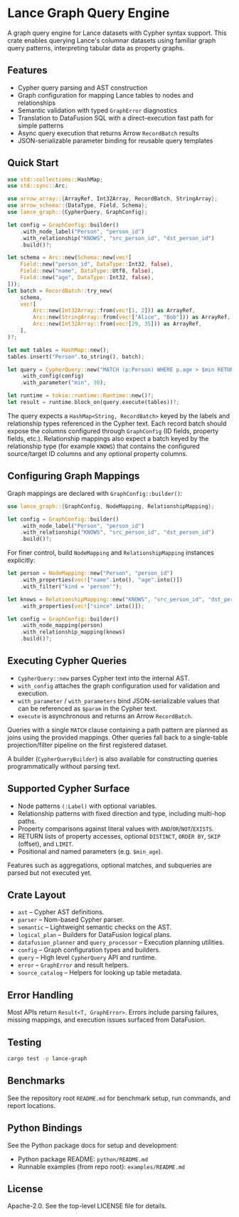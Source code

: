 # Lance Graph Query Engine

A graph query engine for Lance datasets with Cypher syntax support. This crate enables querying Lance's columnar datasets using familiar graph query patterns, interpreting tabular data as property graphs.

## Features

- Cypher query parsing and AST construction
- Graph configuration for mapping Lance tables to nodes and relationships
- Semantic validation with typed `GraphError` diagnostics
- Translation to DataFusion SQL with a direct-execution fast path for simple patterns
- Async query execution that returns Arrow `RecordBatch` results
- JSON-serializable parameter binding for reusable query templates

## Quick Start

```rust
use std::collections::HashMap;
use std::sync::Arc;

use arrow_array::{ArrayRef, Int32Array, RecordBatch, StringArray};
use arrow_schema::{DataType, Field, Schema};
use lance_graph::{CypherQuery, GraphConfig};

let config = GraphConfig::builder()
    .with_node_label("Person", "person_id")
    .with_relationship("KNOWS", "src_person_id", "dst_person_id")
    .build()?;

let schema = Arc::new(Schema::new(vec![
    Field::new("person_id", DataType::Int32, false),
    Field::new("name", DataType::Utf8, false),
    Field::new("age", DataType::Int32, false),
]));
let batch = RecordBatch::try_new(
    schema,
    vec![
        Arc::new(Int32Array::from(vec![1, 2])) as ArrayRef,
        Arc::new(StringArray::from(vec!["Alice", "Bob"])) as ArrayRef,
        Arc::new(Int32Array::from(vec![29, 35])) as ArrayRef,
    ],
)?;

let mut tables = HashMap::new();
tables.insert("Person".to_string(), batch);

let query = CypherQuery::new("MATCH (p:Person) WHERE p.age > $min RETURN p.name")?
    .with_config(config)
    .with_parameter("min", 30);

let runtime = tokio::runtime::Runtime::new()?;
let result = runtime.block_on(query.execute(tables))?;
```

The query expects a `HashMap<String, RecordBatch>` keyed by the labels and relationship types referenced in the Cypher text. Each record batch should expose the columns configured through `GraphConfig` (ID fields, property fields, etc.). Relationship mappings also expect a batch keyed by the relationship type (for example `KNOWS`) that contains the configured source/target ID columns and any optional property columns.

## Configuring Graph Mappings

Graph mappings are declared with `GraphConfig::builder()`:

```rust
use lance_graph::{GraphConfig, NodeMapping, RelationshipMapping};

let config = GraphConfig::builder()
    .with_node_label("Person", "person_id")
    .with_relationship("KNOWS", "src_person_id", "dst_person_id")
    .build()?;
```

For finer control, build `NodeMapping` and `RelationshipMapping` instances explicitly:

```rust
let person = NodeMapping::new("Person", "person_id")
    .with_properties(vec!["name".into(), "age".into()])
    .with_filter("kind = 'person'");

let knows = RelationshipMapping::new("KNOWS", "src_person_id", "dst_person_id")
    .with_properties(vec!["since".into()]);

let config = GraphConfig::builder()
    .with_node_mapping(person)
    .with_relationship_mapping(knows)
    .build()?;
```

## Executing Cypher Queries

- `CypherQuery::new` parses Cypher text into the internal AST.
- `with_config` attaches the graph configuration used for validation and execution.
- `with_parameter` / `with_parameters` bind JSON-serializable values that can be referenced as `$param` in the Cypher text.
- `execute` is asynchronous and returns an Arrow `RecordBatch`.

Queries with a single `MATCH` clause containing a path pattern are planned as joins using the provided mappings. Other queries fall back to a single-table projection/filter pipeline on the first registered dataset.

A builder (`CypherQueryBuilder`) is also available for constructing queries programmatically without parsing text.

## Supported Cypher Surface

- Node patterns `(:Label)` with optional variables.
- Relationship patterns with fixed direction and type, including multi-hop paths.
- Property comparisons against literal values with `AND`/`OR`/`NOT`/`EXISTS`.
- RETURN lists of property accesses, optional `DISTINCT`, `ORDER BY`, `SKIP` (offset), and `LIMIT`.
- Positional and named parameters (e.g. `$min_age`).

Features such as aggregations, optional matches, and subqueries are parsed but not executed yet.

## Crate Layout

- `ast` – Cypher AST definitions.
- `parser` – Nom-based Cypher parser.
- `semantic` – Lightweight semantic checks on the AST.
- `logical_plan` – Builders for DataFusion logical plans.
- `datafusion_planner` and `query_processor` – Execution planning utilities.
- `config` – Graph configuration types and builders.
- `query` – High level `CypherQuery` API and runtime.
- `error` – `GraphError` and result helpers.
- `source_catalog` – Helpers for looking up table metadata.

## Error Handling

Most APIs return `Result<T, GraphError>`. Errors include parsing failures, missing mappings, and execution issues surfaced from DataFusion.

## Testing

```bash
cargo test -p lance-graph
```

## Benchmarks

See the repository root `README.md` for benchmark setup, run commands, and report locations.

## Python Bindings

See the Python package docs for setup and development:

- Python package README: `python/README.md`
- Runnable examples (from repo root): `examples/README.md`

## License

Apache-2.0. See the top-level LICENSE file for details.
